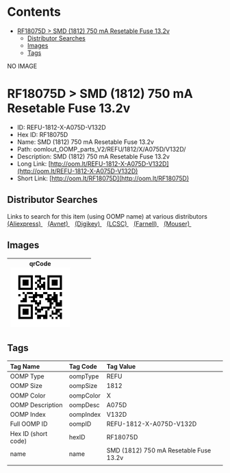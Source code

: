 



Contents
========

* [RF18075D > SMD (1812) 750 mA Resetable Fuse 13.2v](#rf18075d--smd-1812-750-ma-resetable-fuse-132v)
	* [Distributor Searches](#distributor-searches)
	* [Images](#images)
	* [Tags](#tags)
  
NO IMAGE  
# RF18075D > SMD (1812) 750 mA Resetable Fuse 13.2v

- ID: REFU-1812-X-A075D-V132D
- Hex ID: RF18075D
- Name: SMD (1812) 750 mA Resetable Fuse 13.2v
- Path: oomlout_OOMP_parts_V2/REFU/1812/X/A075D/V132D/
- Description: SMD (1812) 750 mA Resetable Fuse 13.2v
- Long Link: [http://oom.lt/REFU-1812-X-A075D-V132D](http://oom.lt/REFU-1812-X-A075D-V132D)
- Short Link: [http://oom.lt/RF18075D](http://oom.lt/RF18075D)

## Distributor Searches
  
Links to search for this item (using OOMP name) at various distributors  
[(Aliexpress) ](https://www.aliexpress.com/wholesale?SearchText=SMD+1812+750+mA+Resetable+Fuse+13.2v)&nbsp;&nbsp;&nbsp;[(Avnet) ](https://www.avnet.com/shop/us/search/SMD+1812+750+mA+Resetable+Fuse+13.2v)&nbsp;&nbsp;&nbsp;[(Digikey) ](https://www.digikey.co.uk/en/products/result?s=SMD+1812+750+mA+Resetable+Fuse+13.2v)&nbsp;&nbsp;&nbsp;[(LCSC) ](https://www.lcsc.com/search?q=SMD+1812+750+mA+Resetable+Fuse+13.2v)&nbsp;&nbsp;&nbsp;[(Farnell) ](https://uk.farnell.com/search?st=SMD+1812+750+mA+Resetable+Fuse+13.2v)&nbsp;&nbsp;&nbsp;[(Mouser) ](https://www.mouser.com/c/?q=SMD+1812+750+mA+Resetable+Fuse+13.2v)&nbsp;&nbsp;&nbsp;
## Images
  

|qrCode<br>[![](https://raw.githubusercontent.com/oomlout/oomlout_OOMP_parts_V2/main/REFU/1812/X/A075D/V132D/qrCode_140.png)](https://github.com/oomlout/oomlout_OOMP_parts_V2/tree/main/REFU/1812/X/A075D/V132D/qrCode.png)||||
| :---: | :---: | :---: | :---: |

## Tags
  

|Tag Name|Tag Code|Tag Value|
| :--- | :--- | :--- |
|OOMP Type|oompType|REFU|
|OOMP Size|oompSize|1812|
|OOMP Color|oompColor|X|
|OOMP Description|oompDesc|A075D|
|OOMP Index|oompIndex|V132D|
|Full OOMP ID|oompID|REFU-1812-X-A075D-V132D|
|Hex ID (short code)|hexID|RF18075D|
|name|name|SMD (1812) 750 mA Resetable Fuse 13.2v|
||||
